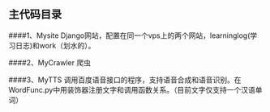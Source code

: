 ## 主代码目录 

####1、Mysite 
Django网站，配置在同一个vps上的两个网站，learninglog(学习日志)和work（划水的）。
    
####2、MyCrawler
爬虫   
  
####3、MyTTS
调用百度语音接口的程序，支持语音合成和语音识别。在WordFunc.py中用装饰器注册文字和调用函数关系。（目前文字仅支持一个汉语单词）